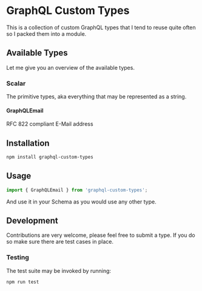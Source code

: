 # GraphQL Custom Types
This is a collection of custom GraphQL types that I tend to reuse quite often so I packed them into a module.

## Available Types
Let me give you an overview of the available types.

### Scalar
The primitive types, aka everything that may be represented as a string.

#### GraphQLEmail
RFC 822 compliant E-Mail address

## Installation
```Bash
npm install graphql-custom-types
```

## Usage
```JavaScript
import { GraphQLEmail } from 'graphql-custom-types';
```

And use it in your Schema as you would use any other type.

## Development
Contributions are very welcome, please feel free to submit a type. If you do so make sure there are test cases in place.

### Testing
The test suite may be invoked by running:
```Bash
npm run test
```
